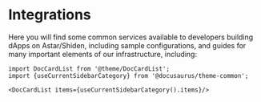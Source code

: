 # Integrations

Here you will find some common services available to developers building dApps on Astar/Shiden, including sample configurations, and guides for many important elements of our infrastructure, including:

```mdx-code-block
import DocCardList from '@theme/DocCardList';
import {useCurrentSidebarCategory} from '@docusaurus/theme-common';

<DocCardList items={useCurrentSidebarCategory().items}/>
```
